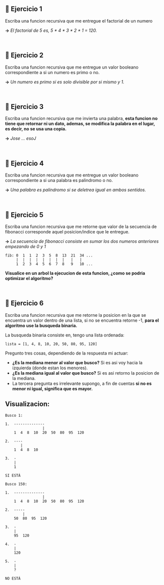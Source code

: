
## 🥑 **Ejercicio 1**

Escriba una funcion recursiva que me entregue el factorial de un numero

**->** _El factorial de 5 es, 5 * 4 * 3 * 2 * 1 = 120._

<br/>

## 🥑 **Ejercicio 2**

Escriba una funcion recursiva que me entregue un valor booleano correspondiente a si un numero es primo o no.

**->** _Un numero es primo si es solo divisible por si mismo y 1._

<br/>

## 🥑 **Ejercicio 3**

Escriba una funcion recursiva que me invierta una palabra, **esta funcion no tiene que retornar ni un dato, ademas, se modifica la palabra en el lugar, es decir, no se usa una copia.**

**->** _Jose ... esoJ_

<br/>

## 🥑 **Ejercicio 4**

Escriba una funcion recursiva que me entregue un valor booleano correspondiente a si una palabra es palindromo o no. 

**->** _Una palabra es palindromo si se deletrea igual en ambos sentidos._

<br/>

## 🥑 **Ejercicio 5**

Escriba una funcion recursiva que me retorne que valor de la secuencia de fibonacci corresponde aquel posicion/indice que le entregue.

**->** _La secuencia de fibonacci consiste en sumar los dos numeros anteriores empezando de 0 y 1_ 

```
fib: 0  1  1  2  3  5  8  13  21  34 ...
     |  |  |  |  |  |  |  |   |   |
     1  2  3  4  5  6  7  8   9   10 ...
```

**Visualice en un arbol la ejecucion de esta funcion, ¿como se podria optimizar el algoritmo?**
          
<br/>

## 🥑 **Ejercicio 6**

Escriba una funcion recursiva que me retorne la posicion en la que se encuentra un valor dentro de una lista, si no se encuentra retorne -1, **para el algoritmo use la busqueda binaria.**

La busqueda binaria consiste en, tengo una lista ordenada:

```
lista = [1, 4, 8, 10, 20, 50, 80, 95, 120]
```

Pregunto tres cosas, dependiendo de la respuesta mi actuar:
* **¿Es la mediana menor al valor que busco?** Si es asi voy hacia la izquierda (donde estan los menores).
* **¿Es la mediana igual al valor que busco?** Si es asi retorno la posicion de la mediana.  
* La tercera pregunta es irrelevante supongo, a fin de cuentas **si no es menor ni igual, significa que es mayor.**

## Visualizacion:

```
Busco 1:
    
1.  --------------
                 |
    1  4  8  10  20  50  80  95  120

2.  ----
       |
    1  4  8  10

3.  -
    |
    1

SI ESTÁ

Busco 150:

1.  --------------
                 |
    1  4  8  10  20  50  80  95  120   

2.  -----
        |
    50  80  95  120

3.  -
    |    
    95  120

4.  -
    |    
    120

5.  -
    |
    ?

NO ESTÁ
```

